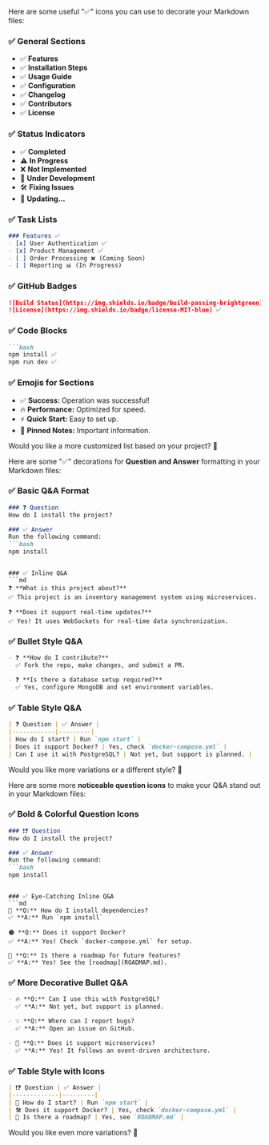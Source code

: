 
Here are some useful "✅" icons you can use to decorate your Markdown files:

### ✅ General Sections
- ✅ **Features**
- ✅ **Installation Steps**
- ✅ **Usage Guide**
- ✅ **Configuration**
- ✅ **Changelog**
- ✅ **Contributors**
- ✅ **License**

### ✅ Status Indicators
- ✅ **Completed**
- ⚠️ **In Progress**
- ❌ **Not Implemented**
- 🚀 **Under Development**
- 🛠 **Fixing Issues**
- 🔄 **Updating...**

### ✅ Task Lists
```md
### Features ✅
- [x] User Authentication ✅
- [x] Product Management ✅
- [ ] Order Processing ❌ (Coming Soon)
- [ ] Reporting 📊 (In Progress)
```

### ✅ GitHub Badges
```md
![Build Status](https://img.shields.io/badge/build-passing-brightgreen) ✅  
![License](https://img.shields.io/badge/license-MIT-blue) ✅  
```

### ✅ Code Blocks
```md
```bash
npm install ✅
npm run dev ✅
```

### ✅ Emojis for Sections
- ✅ **Success:** Operation was successful!
- 🔥 **Performance:** Optimized for speed.
- ⚡ **Quick Start:** Easy to set up.
- 📌 **Pinned Notes:** Important information.

Would you like a more customized list based on your project? 🚀

Here are some "✅" decorations for **Question and Answer** formatting in your Markdown files:

### ✅ Basic Q&A Format
```md
### ❓ Question
How do I install the project?

### ✅ Answer
Run the following command:
```bash
npm install
```
```

### ✅ Inline Q&A  
```md
❓ **What is this project about?**  
✅ This project is an inventory management system using microservices.

❓ **Does it support real-time updates?**  
✅ Yes! It uses WebSockets for real-time data synchronization.
```

### ✅ Bullet Style Q&A  
```md
- ❓ **How do I contribute?**  
  ✅ Fork the repo, make changes, and submit a PR.

- ❓ **Is there a database setup required?**  
  ✅ Yes, configure MongoDB and set environment variables.
```

### ✅ Table Style Q&A  
```md
| ❓ Question | ✅ Answer |
|------------|---------|
| How do I start? | Run `npm start` |
| Does it support Docker? | Yes, check `docker-compose.yml` |
| Can I use it with PostgreSQL? | Not yet, but support is planned. |
```

Would you like more variations or a different style? 🚀


Here are some more **noticeable question icons** to make your Q&A stand out in your Markdown files:  

### ✅ Bold & Colorful Question Icons  
```md
### ❗❓ Question  
How do I install the project?

### ✅ Answer  
Run the following command:  
```bash
npm install
```
```

### ✅ Eye-Catching Inline Q&A  
```md
🔵 **Q:** How do I install dependencies?  
✅ **A:** Run `npm install`  

🟠 **Q:** Does it support Docker?  
✅ **A:** Yes! Check `docker-compose.yml` for setup.  

🔴 **Q:** Is there a roadmap for future features?  
✅ **A:** Yes! See the [roadmap](ROADMAP.md).  
```

### ✅ More Decorative Bullet Q&A  
```md
- 🔥 **Q:** Can I use this with PostgreSQL?  
  ✅ **A:** Not yet, but support is planned.

- 💡 **Q:** Where can I report bugs?  
  ✅ **A:** Open an issue on GitHub.

- 🚀 **Q:** Does it support microservices?  
  ✅ **A:** Yes! It follows an event-driven architecture.
```

### ✅ Table Style with Icons  
```md
| ❗❓ Question | ✅ Answer |
|-------------|---------|
| 🎯 How do I start? | Run `npm start` |
| 🛠 Does it support Docker? | Yes, check `docker-compose.yml` |
| 📅 Is there a roadmap? | Yes, see `ROADMAP.md` |
```

Would you like even more variations? 🚀

